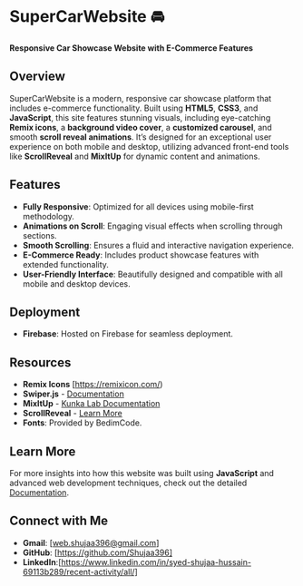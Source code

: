 # SuperCarWebsite 🚘
**Responsive Car Showcase Website with E-Commerce Features**


## Overview
SuperCarWebsite is a modern, responsive car showcase platform that includes e-commerce functionality. Built using **HTML5**, **CSS3**, and **JavaScript**, this site features stunning visuals, including eye-catching **Remix icons**, a **background video cover**, a **customized carousel**, and smooth **scroll reveal animations**. It’s designed for an exceptional user experience on both mobile and desktop, utilizing advanced front-end tools like **ScrollReveal** and **MixItUp** for dynamic content and animations.

## Features
- **Fully Responsive**: Optimized for all devices using mobile-first methodology.
- **Animations on Scroll**: Engaging visual effects when scrolling through sections.
- **Smooth Scrolling**: Ensures a fluid and interactive navigation experience.
- **E-Commerce Ready**: Includes product showcase features with extended functionality.
- **User-Friendly Interface**: Beautifully designed and compatible with all mobile and desktop devices.

## Deployment
- **Firebase**: Hosted on Firebase for seamless deployment.

## Resources
- **Remix Icons** [https://remixicon.com/)
- **Swiper.js** - [Documentation](https://swiperjs.com/)
- **MixItUp** - [Kunka Lab Documentation](https://www.kunkalabs.com/mixitup/)
- **ScrollReveal** - [Learn More](https://scrollrevealjs.org/)
- **Fonts**: Provided by BedimCode.

## Learn More
For more insights into how this website was built using **JavaScript** and advanced web development techniques, check out the detailed [Documentation](#).

## Connect with Me
- **Gmail**: [web.shujaa396@gmail.com]
- **GitHub**: [https://github.com/Shujaa396]
- **LinkedIn**:[https://www.linkedin.com/in/syed-shujaa-hussain-69113b289/recent-activity/all/]
